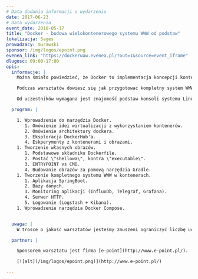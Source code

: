 ```yaml
---
# Data dodania informacji o wydarzeniu
date: 2017-06-23
# Data wydarzenia
event_date: 2018-05-17
title: "Docker - budowa wielokontenerowego systemu WWW od podstaw"
lokalizacja: Sages
prowadzacy: murawski
sponsor: /img/logos/epoint.png
evenea_link: "https://dockerwaw.evenea.pl/?out=1&source=event_iframe"
dlugosc: 09:00-17:00
opis:
  informacje: |
    Można śmiało powiedzieć, że Docker to implementacja koncepcji kontenerów rewolucjonizująca proces dystrybucji oprogramowania. Bazuje na tych samych ideach, które przyświecały inżynierom transportu morskiego wprowadzającym na statki ustandaryzowane pojemniki na przewożone towary. Dzięki nim zdecydowanie usprawniono proces obsługi portowej oraz znacząco obniżono koszty. Tak rewolucyjna koncepcja musiała zostać przeniesiona także w świat oprogramowania.

    Podczas warsztatów dowiesz się jak przygotować kompletny system WWW wraz z monitoringiem i komponentami towarzyszącymi oraz jak za pomocą dockera i programu docker-compose zorganizować sprawny proces jego dystrybucji.

    Od uczestników wymagana jest znajomość podstaw konsoli systemu Linux, podstawowa znajomość języka Java oraz protokołu HTTP, środowisko programistyczne Idea IntelliJ. Na warsztat konieczne jest zabranie własnego laptopa z zainstalowanym systemem operacyjnym Linux (rekomenduję Ubuntu 16.04 LTS). Dla uczestników przewidziany jest lunch oraz przerwy kawowe.

  program: |

    1. Wprowadzenie do narzędzia Docker.
       1. Omówienie idei wirtualizacji z wykorzystaniem kontenerów.
       2. Omówienie architektury dockera.
       3. Eksploracja DockerHub'a.
       4. Eskperymenty z kontenerami i obrazami.
    1. Tworzenie własnych obrazów.
       1. Podstawowe składniku Dockerfile.
       2. Postać \"shellowa\", kontra \"executable\".
       3. ENTRYPOINT vs CMD.
       4. Budowanie obrazów za pomovą narzędzia Gradle.
    1. Tworzenie kompletnego systemu WWW w kontenerach.
       1. Aplikacja SpringBoot.
       2. Bazy danych.
       3. Monitoring aplikacji (InfluxDb, Telegraf, Grafana).
       4. Serwer HTTP.
       5. Logowanie (Logstash + Kibana).
    1. Wprowadzenie narzędzia Docker Compose.


  uwaga: |
    W trosce o jakość warsztatów jesteśmy zmuszeni ograniczyć liczbę uczestników. **Kwalifikacja odbywa się na podstawie odpowiedzi udzielonych w formularzu zgłoszeniowym oraz - w dalszym kroku - kolejności zgłoszeń.** Potwierdzenie udziału w warsztatach wraz z instrukcją przygotowania środowiska otrzymasz najpóźniej na 7 dni przed planowaną datą wydarzenia.

  partner: |

    Sponsorem warsztatu jest firma [e-point](http://www.e-point.pl/).

    [![alt](/img/logos/epoint.png)](http://www.e-point.pl/)

---
```


